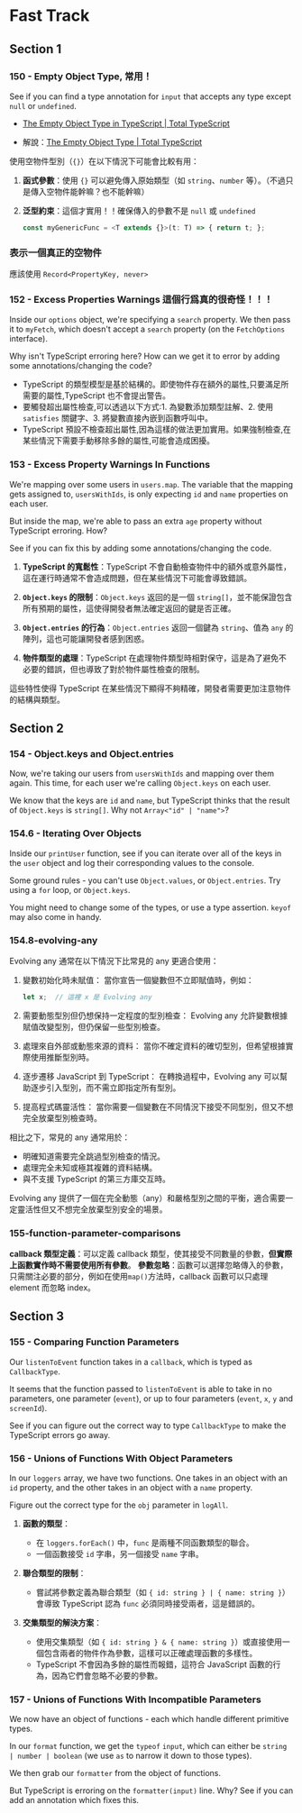 # Fast Track

## Section 1

### 150 - Empty Object Type, 常用！

See if you can find a type annotation for `input` that accepts any type except `null` or `undefined`.

- [The Empty Object Type in TypeScript | Total TypeScript](https://www.totaltypescript.com/the-empty-object-type-in-typescript)

- 解說：[The Empty Object Type | Total TypeScript](https://www.totaltypescript.com/workshops/typescript-pro-essentials/the-weird-parts-of-typescript/accept-anything-except-null-or-undefined/solution)

使用空物件型別（`{}`）在以下情況下可能會比較有用：
1. **函式參數**：使用 `{}` 可以避免傳入原始類型（如 `string`、`number` 等）。（不過只是傳入空物件能幹嘛？也不能幹嘛）

2. **泛型約束**：這個才實用！！確保傳入的參數不是 `null` 或 `undefined` 

   ```typescript
   const myGenericFunc = <T extends {}>(t: T) => { return t; };
   ```

### 表示一個真正的空物件
應該使用 `Record<PropertyKey, never>`


### 152 - Excess Properties Warnings 這個行爲真的很奇怪！！！

Inside our `options` object, we're specifying a `search` property. We then pass it to `myFetch`, which doesn't accept a `search` property (on the `FetchOptions` interface).

Why isn't TypeScript erroring here? How can we get it to error by adding some annotations/changing the code?


- TypeScript 的類型模型是基於結構的。即使物件存在額外的屬性,只要滿足所需要的屬性,TypeScript 也不會提出警告。
- 要觸發超出屬性檢查,可以透過以下方式:1. 為變數添加類型註解、2. 使用 `satisfies` 關鍵字、3. 將變數直接內嵌到函數呼叫中。
- TypeScript 預設不檢查超出屬性,因為這樣的做法更加實用。如果強制檢查,在某些情況下需要手動移除多餘的屬性,可能會造成困擾。

### 153 - Excess Property Warnings In Functions

We're mapping over some users in `users.map`. The variable that the mapping gets assigned to, `usersWithIds`, is only expecting `id` and `name` properties on each user.

But inside the map, we're able to pass an extra `age` property without TypeScript erroring. How?

See if you can fix this by adding some annotations/changing the code.

1. **TypeScript 的寬鬆性**：TypeScript 不會自動檢查物件中的額外或意外屬性，這在運行時通常不會造成問題，但在某些情況下可能會導致錯誤。

2. **`Object.keys` 的限制**：`Object.keys` 返回的是一個 `string[]`，並不能保證包含所有預期的屬性，這使得開發者無法確定返回的鍵是否正確。

3. **`Object.entries` 的行為**：`Object.entries` 返回一個鍵為 `string`、值為 `any` 的陣列，這也可能讓開發者感到困惑。

4. **物件類型的處理**：TypeScript 在處理物件類型時相對保守，這是為了避免不必要的錯誤，但也導致了對於物件屬性檢查的限制。

這些特性使得 TypeScript 在某些情況下顯得不夠精確，開發者需要更加注意物件的結構與類型。


## Section 2

### 154 - Object.keys and Object.entries

Now, we're taking our users from `usersWithIds` and mapping over them again. This time, for each user we're calling `Object.keys` on each user.

We know that the keys are `id` and `name`, but TypeScript thinks that the result of `Object.keys` is `string[]`. Why not `Array<"id" | "name">`?

### 154.6 - Iterating Over Objects

Inside our `printUser` function, see if you can iterate over all of the keys in the `user` object and log their corresponding values to the console.

Some ground rules - you can't use `Object.values`, or `Object.entries`. Try using a `for` loop, or `Object.keys`.

You might need to change some of the types, or use a type assertion. `keyof` may also come in handy.

### 154.8-evolving-any
Evolving any 通常在以下情況下比常見的 any 更適合使用：

1. 變數初始化時未賦值：
   當你宣告一個變數但不立即賦值時，例如：
   ```typescript
   let x;  // 這裡 x 是 Evolving any
   ```

2. 需要動態型別但仍想保持一定程度的型別檢查：
   Evolving any 允許變數根據賦值改變型別，但仍保留一些型別檢查。

3. 處理來自外部或動態來源的資料：
   當你不確定資料的確切型別，但希望根據實際使用推斷型別時。

4. 逐步遷移 JavaScript 到 TypeScript：
   在轉換過程中，Evolving any 可以幫助逐步引入型別，而不需立即指定所有型別。

5. 提高程式碼靈活性：
   當你需要一個變數在不同情況下接受不同型別，但又不想完全放棄型別檢查時。

相比之下，常見的 any 通常用於：

- 明確知道需要完全跳過型別檢查的情況。
- 處理完全未知或極其複雜的資料結構。
- 與不支援 TypeScript 的第三方庫交互時。

Evolving any 提供了一個在完全動態（any）和嚴格型別之間的平衡，適合需要一定靈活性但又不想完全放棄型別安全的場景。

### 155-function-parameter-comparisons
**callback 類型定義**：可以定義 callback 類型，使其接受不同數量的參數，**但實際上函數實作時不需要使用所有參數**。
**參數忽略**：函數可以選擇忽略傳入的參數，只需關注必要的部分，例如在使用`map()`方法時，callback 函數可以只處理 element 而忽略 index。


## Section 3

### 155 - Comparing Function Parameters

Our `listenToEvent` function takes in a `callback`, which is typed as `CallbackType`.

It seems that the function passed to `listenToEvent` is able to take in no parameters, one parameter (`event`), or up to four parameters (`event`, `x`, `y` and `screenId`).

See if you can figure out the correct way to type `CallbackType` to make the TypeScript errors go away.

### 156 - Unions of Functions With Object Parameters

In our `loggers` array, we have two functions. One takes in an object with an `id` property, and the other takes in an object with a `name` property.

Figure out the correct type for the `obj` parameter in `logAll`.

1. **函數的類型**：
   - 在 `loggers.forEach()` 中，`func` 是兩種不同函數類型的聯合。
   - 一個函數接受 `id` 字串，另一個接受 `name` 字串。

2. **聯合類型的限制**：
   - 嘗試將參數定義為聯合類型（如 `{ id: string } | { name: string }`）會導致 TypeScript 認為 `func` 必須同時接受兩者，這是錯誤的。

3. **交集類型的解決方案**：
   - 使用交集類型（如 `{ id: string } & { name: string }`）或直接使用一個包含兩者的物件作為參數，這樣可以正確處理函數的多樣性。
   - TypeScript 不會因為多餘的屬性而報錯，這符合 JavaScript 函數的行為，因為它們會忽略不必要的參數。

### 157 - Unions of Functions With Incompatible Parameters

We now have an object of functions - each which handle different primitive types.

In our `format` function, we get the `typeof` `input`, which can either be `string | number | boolean` (we use `as` to narrow it down to those types).

We then grab our `formatter` from the object of functions.

But TypeScript is erroring on the `formatter(input)` line. Why? See if you can add an annotation which fixes this.
